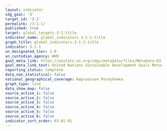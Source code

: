 ```yaml
---
layout: indicator
sdg_goal: '3'
target_id: '3.1'
permalink: /3-1-1/
published: true
target: global_targets.3-1-title
indicator_name: global_indicators.3-1-1-title
graph_title: global_indicators.3-1-1-title
indicator: 3.1.1
un_designated_tier: 1.0
un_custodian_agency: WHO
goal_meta_link: https://unstats.un.org/sdgs/metadata/files/Metadata-03-01-01.pdf
goal_meta_link_text: United Nations Sustainable Development Goals Metadata (pdf 865kB)
reporting_status: complete
data_non_statistical: false
national_geographical_coverage: Кыргызская Республика
graph_type: line
data_show_map: false
source_active_1: false
source_active_2: false
source_active_3: false
source_active_4: false
source_active_5: false
source_active_6: false
indicator_sort_order: 03-01-01
---
```

